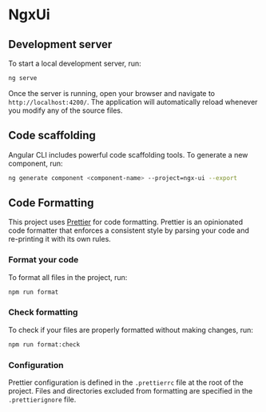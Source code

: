 # NgxUi

## Development server

To start a local development server, run:

```bash
ng serve
```

Once the server is running, open your browser and navigate to `http://localhost:4200/`. The application will automatically reload whenever you modify any of the source files.

## Code scaffolding

Angular CLI includes powerful code scaffolding tools. To generate a new component, run:

```bash
ng generate component <component-name> --project=ngx-ui --export
```

## Code Formatting

This project uses [Prettier](https://prettier.io/) for code formatting. Prettier is an opinionated code formatter that enforces a consistent style by parsing your code and re-printing it with its own rules.

### Format your code

To format all files in the project, run:

```bash
npm run format
```

### Check formatting

To check if your files are properly formatted without making changes, run:

```bash
npm run format:check
```

### Configuration

Prettier configuration is defined in the `.prettierrc` file at the root of the project. Files and directories excluded from formatting are specified in the `.prettierignore` file.
